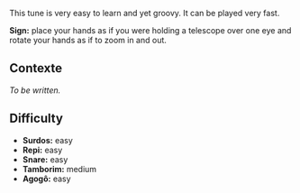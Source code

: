 This tune is very easy to learn and yet groovy. It can be played very fast.

**Sign:** place your hands as if you were holding a telescope over one eye and
rotate your hands as if to zoom in and out.

## Contexte

*To be written.*

## Difficulty

* **Surdos:** easy
* **Repi:** easy
* **Snare:** easy
* **Tamborim:** medium
* **Agogô:** easy
